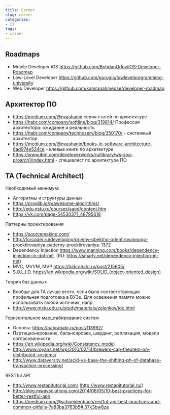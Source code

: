 ```yaml
---
title: Career
slug: career
categories:
- IT
tags:
- career 
---
```


## Roadmaps

- Mobile Developer iOS https://github.com/BohdanOrlov/iOS-Developer-Roadmap
- Low-Level Developer https://github.com/gurugio/lowlevelprogramming-university
- Web Developer https://github.com/kamranahmedse/developer-roadmap

## Архитектор ПО

- https://medium.com/@nvashanin серия статей по архитектуре
- https://habr.com/company/softline/blog/319814/ Профессия архитектора: ожидание и реальность
- https://habr.com/company/technoserv/blog/350170/ - системный архитектор
- https://medium.com/@nvashanin/books-in-software-architecture-6ad974e524ce - клевые книги по архитектуре
- https://www.ibm.com/developerworks/ru/library/ws-soa-proarch1/index.html - специалист по архитектуре ПО

## TA (Technical Architect)

Необходимый минимум:
- Алгоритмы и структуры данных
- https://proglib.io/p/awesome-algorithms/
- http://edu.nstu.ru/courses/saod/content.htm
- https://vk.com/page-54530371_48795618

Паттерны проектирования
- https://sourcemaking.com/
- http://forcoder.ru/developing/priemy-obektno-orientirovannogo-proektirovaniya-patterny-proektirovaniya-1372
- Dependency Injection https://www.manning.com/books/dependency-injection-in-dot-net  (RU: https://smarly.net/dependency-injection-in-net)
- MVC, MVVM, MVP https://habrahabr.ru/post/215605/
- S.O.L.I.D. https://en.wikipedia.org/wiki/SOLID_(object-oriented_design)

Теория баз данных
- Вообще для ТА лучше всего, если была соответствующая профильная подготовка в ВУЗе. Для освежения памяти можно использовать любой источник, напр.
- http://www.mstu.edu.ru/study/materials/zelenkov/toc.html

Горизонтальное масштабирование систем
- Основы: https://habrahabr.ru/post/113992/
- Партиционирование, балансировка, шардинг, репликация, модели согласованности
- https://en.wikipedia.org/wiki/Consistency_model
- http://www.royans.net/wp/2010/02/14/brewers-cap-theorem-on-distributed-systems/
- http://www.dataversity.net/acid-vs-base-the-shifting-ph-of-database-transaction-processing/

RESTful API
- http://www.restapitutorial.com/ (http://www.restapitutorial.ru/)
- http://blog.mwaysolutions.com/2014/06/05/10-best-practices-for-better-restful-api/
- https://medium.com/@schneidenbach/restful-api-best-practices-and-common-pitfalls-7a83ba3763b5#.37k3bw8za


